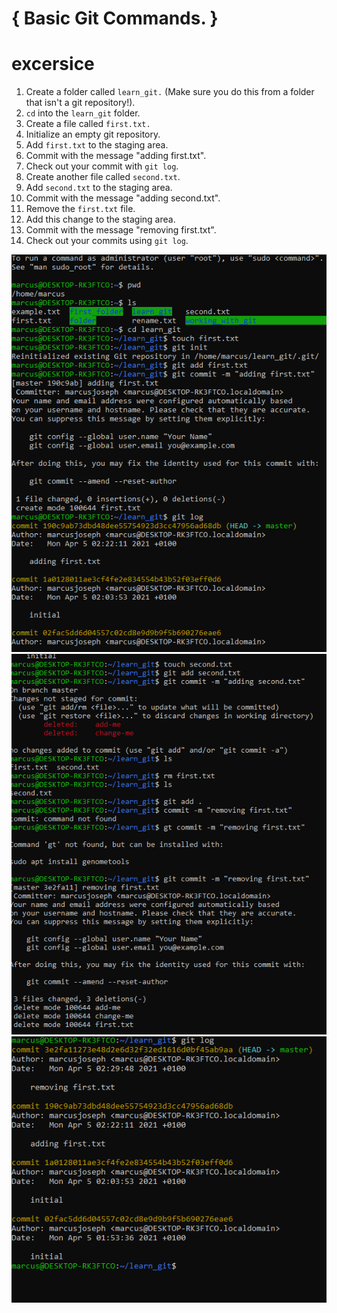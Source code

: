 # { Basic Git Commands. }

# excersice

1. Create a folder called `learn_git.` (Make sure you do this from a folder that isn't a git repository!).
2. `cd` into the `learn_git` folder.
3. Create a file called `first.txt.`
4. Initialize an empty git repository.
5. Add `first.txt` to the staging area.
6. Commit with the message "adding first.txt".
7. Check out your commit with `git log`.
8. Create another file called `second.txt`.
9. Add `second.txt` to the staging area.
10. Commit with the message "adding second.txt".
11. Remove the `first.txt` file.
12. Add this change to the staging area.
13. Commit with the message "removing first.txt".
14. Check out your commits using `git log`.

![excersice 1](Capture1.PNG)
![cont](capture2.PNG)
![last](capture3.PNG)